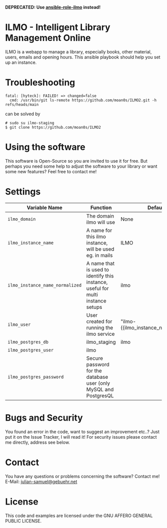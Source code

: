 **DEPRECATED: Use [ansible-role-ilmo](https://github.com/moan0s/ansible-role-ilmo) instead!**

# ILMO - Intelligent Library Management Online

ILMO is a webapp to manage a library, especially books, other material, users, emails and opening hours.
This ansible playbook should help you set up an instance.

# Troubleshooting

```
fatal: [hyteck]: FAILED! => changed=false 
  cmd: /usr/bin/git ls-remote https://github.com/moan0s/ILMO2.git -h refs/heads/main
```
can be solved by 
```
# sudo su ilmo-staging
$ git clone https://github.com/moan0s/ILMO2
```

# Using the software

This software is Open-Source so you are invited to use it for free. But perhaps you need some help to adjust the software to your library or want some new features? Feel free to contact me!

# Settings

| Variable Name                   | Function                                                                        | Default value                            | Comment          |
|---------------------------------|---------------------------------------------------------------------------------|------------------------------------------|------------------|
| `ilmo_domain`                   | The domain ilmo will use                                                        | None                                     | Without https:// |
| `ilmo_instance_name`            | A name for this ilmo instance, will be used eg. in mails                        | ILMO                                     |                  |
| `ilmo_instance_name_normalized` | A name that is used to identify this instance, useful for multi instance setups | ilmo                                     |                  |
| `ilmo_user`                     | User created for running the ilmo service                                       | "ilmo-{{ilmo_instance_name_normalized}}" |                  |
| `ilmo_postgres_db`              | ilmo_staging                                                                    | ilmo                                     |                  |
| `ilmo_postgres_user`            | ilmo                                                                            |                                          |                  |
| `ilmo_postgres_password`        | Secure password for the database user (only MySQL and PostgresQL                |                                          |                  |

# Bugs and Security

You found an error in the code, want to suggest an improvement etc..? Just put it on the Issue Tracker, I will read it! For security issues please contact me directly, address see below.

# Contact

You have any questions or problems concerning the software? Contact me! E-Mail: julian-samuel@gebuehr.net

# License

This code and examples are licensed under the GNU AFFERO GENERAL PUBLIC LICENSE.
